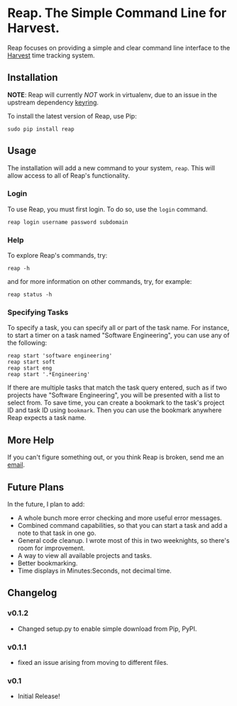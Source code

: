 # Reap. The Simple Command Line for Harvest.

Reap focuses on providing a simple and clear command line interface to the [Harvest](http://www.harvestapp.com) time tracking system.

## Installation

**NOTE**: Reap will currently *NOT* work in virtualenv, due to an issue in the upstream dependency [keyring](http://pypi.python.org/pypi/keyring).

To install the latest version of Reap, use Pip:

    sudo pip install reap

## Usage

The installation will add a new command to your system, `reap`. This will allow access to all of Reap's functionality.

### Login

To use Reap, you must first login. To do so, use the `login` command.

    reap login username password subdomain

### Help

To explore Reap's commands, try:

    reap -h

and for more information on other commands, try, for example:

    reap status -h

### Specifying Tasks

To specify a task, you can specify all or part of the task name. For instance, to start a timer on a task named "Software Engineering", you can use any of the following:

    reap start 'software engineering'
    reap start soft
    reap start eng
    reap start '.*Engineering'

If there are multiple tasks that match the task query entered, such as if two projects have "Software Engineering", you will be presented with a list to select from. To save time, you can create a bookmark to the task's project ID and task ID using `bookmark`. Then you can use the bookmark anywhere Reap expects a task name.

## More Help

If you can't figure something out, or you think Reap is broken, send me an [email](http://www.google.com/recaptcha/mailhide/d?k=01Setbc2JX7fNIQvHb-xyRqA==&c=J27oPGH6BTxbJKfL2FXzDSIGtNL1BzvC4Xt4Jomxcss=).

## Future Plans

In the future, I plan to add:

* A whole bunch more error checking and more useful error messages.
* Combined command capabilities, so that you can start a task and add a note to that task in one go.
* General code cleanup. I wrote most of this in two weeknights, so there's room for improvement.
* A way to view all available projects and tasks.
* Better bookmarking.
* Time displays in Minutes:Seconds, not decimal time.

## Changelog

### v0.1.2

* Changed setup.py to enable simple download from Pip, PyPI.

### v0.1.1

* fixed an issue arising from moving to different files.

### v0.1

* Initial Release!
